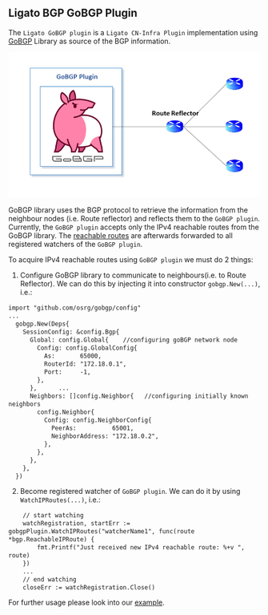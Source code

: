 ## Ligato BGP GoBGP Plugin

The `Ligato GoBGP plugin` is a `Ligato CN-Infra Plugin` implementation using [GoBGP](https://github.com/osrg/gobgp) Library as source of the BGP information. 

![arch](../../docs/imgs/gobgpplugin.png "High Level Architecture of GoBGP plugin")

GoBGP library uses the BGP protocol to retrieve the information from the neighbour nodes (i.e. Route reflector) and reflects them to the `GoBGP plugin`. Currently, the `GoBGP plugin` accepts only the IPv4 reachable routes from the GoBGP library. The [reachable routes](../agent.go) are afterwards forwarded to all registered watchers of the `GoBGP plugin`.

To acquire IPv4 reachable routes using `GoBGP plugin` we must do 2 things:
1. Configure GoBGP library to communicate to neighbours(i.e. to Route Reflector). We can do this by injecting it into constructor `gobgp.New(...)`, i.e.:
```
import "github.com/osrg/gobgp/config"
...
  gobgp.New(Deps{
    SessionConfig: &config.Bgp{
	  Global: config.Global{    //configuring goBGP network node
	    Config: config.GlobalConfig{
	      As:       65000,
	      RouterId: "172.18.0.1",
	      Port:     -1,
	    },
	  },      ...
      Neighbors: []config.Neighbor{   //configuring initially known neighbors
        config.Neighbor{
          Config: config.NeighborConfig{
            PeerAs:          65001,
            NeighborAddress: "172.18.0.2",
          },
        },
      },
    },
  })
```  
2. Become registered watcher of `GoBGP plugin`. We can do it by using `WatchIPRoutes(...)`, i.e.:
```
	// start watching
	watchRegistration, startErr := gobgpPlugin.WatchIPRoutes("watcherName1", func(route *bgp.ReachableIPRoute) {
		fmt.Printf("Just received new IPv4 reachable route: %+v ", route)
	})
	...
	// end watching
	closeErr := watchRegistration.Close()
```

For further usage please look into our [example](https://github.com/ligato/bgp-agent/tree/master/example/gobgp).
